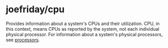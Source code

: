# joefriday/cpu
Provides information about a system's CPUs and their utilization. CPU, in this context, means CPUs as reported by the system, not each individual physical processor. For information about a system's physical processors, see [processors](https://github.com/mohae/joefriday/tree/master/processors).
